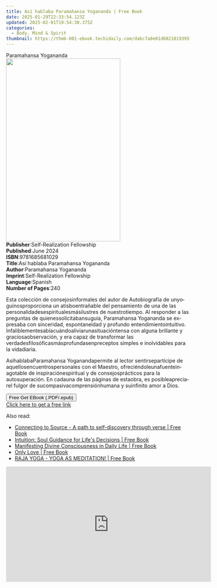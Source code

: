 ```yaml
---
title: Así hablaba Paramahansa Yogananda | Free Book
date: 2025-01-29T22:33:54.123Z
updated: 2025-02-01T19:54:30.375Z
categories:
  - Body, Mind & Spirit
thumbnail: https://thmb-001-ebook.techidaily.com/dabc7a8e01d6821819395fa1fe3ec8e0882773e7b8385f8ab5e39077171ecd0a.jpg
---
```

<main id="book-container">
  <div class="flex flex-col">
    <div class="book-brief flex-1 py-6 px-4 sm:p-6 md:py-10 md:px-8">
      <!-- brief-->
      <div class="book-brief-main">Paramahansa Yogananda</div>
    </div>
    <div
      class="book-meta-info flex-1 grid gap-4 col-start-1 col-end-3 row-start-1 sm:mb-6 sm:grid-cols-4 lg:gap-6 lg:col-start-2 lg:row-end-6 lg:row-span-6 lg:mb-0"
    >
      <div
        class="book-meta-info-left place-content-center mt-4 p-4 text-sm leading-6 col-start-2 col-span-2 dark:text-slate-400"
      >
        <img
          class="w-full h-500 object-cover rounded-lg sm:h-255 sm:col-span-2 lg:col-span-full"
          src="https://img-001-ebook.techidaily.com/c4b5a6621e7ad4dc8712f44e75358a5cf3d4979fd7ee8dc6cdd7f8799ea2919e.jpg"
          alt=""
          width="312"
          height="500"
        />
      </div>
      <div
        class="book-meta-info-right mt-2 col-start-1 row-start-2 col-span-3 self-center"
      >
        <!-- meta data  -->
        <div class="flex flex-col px-4 md:px-8">
          <div class="flex-1">
            <strong>Publisher</strong>:<span class="px-2"
              >Self-Realization Fellowship</span
            >
          </div>
          <div class="flex-1">
            <strong>Published</strong>:<span class="px-2">June 2024</span>
          </div>
          <div class="flex-1">
            <strong>ISBN</strong>:<span class="px-2">9781685681029</span>
          </div>
          <div class="flex-1">
            <strong>Title</strong>:<span class="px-2"
              >Así hablaba Paramahansa Yogananda</span
            >
          </div>
          <div class="flex-1">
            <strong>Author</strong>:<span class="px-2"
              >Paramahansa Yogananda</span
            >
          </div>
          <div class="flex-1">
            <strong>Imprint</strong>:<span class="px-2"
              >Self-Realization Fellowship</span
            >
          </div>
          <div class="flex-1">
            <strong>Language</strong>:<span class="px-2">Spanish</span>
          </div>
          <div class="flex-1">
            <strong>Number of Pages</strong>:<span class="px-2">240</span>
          </div>
        </div>
      </div>
    </div>
    <div class="book-description flex-1 py-6 px-4 sm:p-6 md:py-10 md:px-8">
      <div class="book-description-main">
        <div accordion-content="" id="description">
          <p class="Paragraph SCXW53771775 BCX4">
            <span lang="EN-US" class="TextRun SCXW53771775 BCX4"
              ><span class="NormalTextRun SCXW53771775 BCX4">Esta </span
              ><span
                class="NormalTextRun SpellingErrorV2Themed SCXW53771775 BCX4"
                >colección</span
              ><span class="NormalTextRun SCXW53771775 BCX4"> de </span
              ><span
                class="NormalTextRun SpellingErrorV2Themed SCXW53771775 BCX4"
                >consejos</span
              ><span class="NormalTextRun SCXW53771775 BCX4"></span
              ><span
                class="NormalTextRun SpellingErrorV2Themed SCXW53771775 BCX4"
                >informales</span
              ><span class="NormalTextRun SCXW53771775 BCX4"> del </span
              ><span
                class="NormalTextRun SpellingErrorV2Themed SCXW53771775 BCX4"
                >autor</span
              ><span class="NormalTextRun SCXW53771775 BCX4"> de </span
              ><span
                class="NormalTextRun SpellingErrorV2Themed SCXW53771775 BCX4"
                >Autobiografía</span
              ><span class="NormalTextRun SCXW53771775 BCX4"> de un</span
              ><span class="NormalTextRun SCXW53771775 BCX4"></span
              ><span
                class="NormalTextRun SpellingErrorV2Themed SCXW53771775 BCX4"
                >yogui</span
              ><span class="NormalTextRun SCXW53771775 BCX4"></span
              ><span
                class="NormalTextRun SpellingErrorV2Themed SCXW53771775 BCX4"
                >nos</span
              ><span class="NormalTextRun SCXW53771775 BCX4"></span
              ><span
                class="NormalTextRun SpellingErrorV2Themed SCXW53771775 BCX4"
                >proporciona</span
              ><span class="NormalTextRun SCXW53771775 BCX4"> un </span
              ><span
                class="NormalTextRun SpellingErrorV2Themed SCXW53771775 BCX4"
                >atisbo</span
              ><span class="NormalTextRun SCXW53771775 BCX4"></span
              ><span
                class="NormalTextRun SpellingErrorV2Themed SCXW53771775 BCX4"
                >entrañable</span
              ><span class="NormalTextRun SCXW53771775 BCX4"> del </span
              ><span
                class="NormalTextRun SpellingErrorV2Themed SCXW53771775 BCX4"
                >pensamiento</span
              ><span class="NormalTextRun SCXW53771775 BCX4"> de </span
              ><span
                class="NormalTextRun SpellingErrorV2Themed SCXW53771775 BCX4"
                >una</span
              ><span class="NormalTextRun SCXW53771775 BCX4"> de las </span
              ><span
                class="NormalTextRun SpellingErrorV2Themed SCXW53771775 BCX4"
                >personalidades</span
              ><span class="NormalTextRun SCXW53771775 BCX4"></span
              ><span
                class="NormalTextRun SpellingErrorV2Themed SCXW53771775 BCX4"
                >espirituales</span
              ><span class="NormalTextRun SCXW53771775 BCX4"></span
              ><span
                class="NormalTextRun SpellingErrorV2Themed SCXW53771775 BCX4"
                >más</span
              ><span class="NormalTextRun SCXW53771775 BCX4"></span
              ><span
                class="NormalTextRun SpellingErrorV2Themed SCXW53771775 BCX4"
                >ilustres</span
              ><span class="NormalTextRun SCXW53771775 BCX4"> de </span
              ><span
                class="NormalTextRun SpellingErrorV2Themed SCXW53771775 BCX4"
                >nuestro</span
              ><span class="NormalTextRun SCXW53771775 BCX4"></span
              ><span
                class="NormalTextRun SpellingErrorV2Themed SCXW53771775 BCX4"
                >tiempo</span
              ><span class="NormalTextRun SCXW53771775 BCX4"
                >. Al responder a las </span
              ><span
                class="NormalTextRun SpellingErrorV2Themed SCXW53771775 BCX4"
                >preguntas</span
              ><span class="NormalTextRun SCXW53771775 BCX4"> de </span
              ><span
                class="NormalTextRun SpellingErrorV2Themed SCXW53771775 BCX4"
                >quienes</span
              ><span class="NormalTextRun SCXW53771775 BCX4"></span
              ><span
                class="NormalTextRun SpellingErrorV2Themed SCXW53771775 BCX4"
                >solicitaban</span
              ><span class="NormalTextRun SCXW53771775 BCX4"></span
              ><span
                class="NormalTextRun SpellingErrorV2Themed SCXW53771775 BCX4"
                >su</span
              ><span class="NormalTextRun SCXW53771775 BCX4"></span
              ><span
                class="NormalTextRun SpellingErrorV2Themed SCXW53771775 BCX4"
                >guía</span
              ><span class="NormalTextRun SCXW53771775 BCX4">, </span
              ><span
                class="NormalTextRun SpellingErrorV2Themed SCXW53771775 BCX4"
                >Paramahansa</span
              ><span class="NormalTextRun SCXW53771775 BCX4">
                Yogananda se </span
              ><span
                class="NormalTextRun SpellingErrorV2Themed SCXW53771775 BCX4"
                >expresaba</span
              ><span class="NormalTextRun SCXW53771775 BCX4"> con </span
              ><span
                class="NormalTextRun SpellingErrorV2Themed SCXW53771775 BCX4"
                >sinceridad</span
              ><span class="NormalTextRun SCXW53771775 BCX4">, </span
              ><span
                class="NormalTextRun SpellingErrorV2Themed SCXW53771775 BCX4"
                >espontaneidad</span
              ><span class="NormalTextRun SCXW53771775 BCX4"> y profundo </span
              ><span
                class="NormalTextRun SpellingErrorV2Themed SCXW53771775 BCX4"
                >entendimiento</span
              ><span class="NormalTextRun SCXW53771775 BCX4"></span
              ><span
                class="NormalTextRun SpellingErrorV2Themed SCXW53771775 BCX4"
                >intuitivo</span
              ><span class="NormalTextRun SCXW53771775 BCX4">. </span
              ><span
                class="NormalTextRun SpellingErrorV2Themed SCXW53771775 BCX4"
                >Infaliblemente</span
              ><span class="NormalTextRun SCXW53771775 BCX4"></span
              ><span
                class="NormalTextRun SpellingErrorV2Themed SCXW53771775 BCX4"
                >sabía</span
              ><span class="NormalTextRun SCXW53771775 BCX4"></span
              ><span
                class="NormalTextRun SpellingErrorV2Themed SCXW53771775 BCX4"
                >cuándo</span
              ><span class="NormalTextRun SCXW53771775 BCX4"></span
              ><span
                class="NormalTextRun SpellingErrorV2Themed SCXW53771775 BCX4"
                >aliviar</span
              ><span class="NormalTextRun SCXW53771775 BCX4"></span
              ><span
                class="NormalTextRun SpellingErrorV2Themed SCXW53771775 BCX4"
                >una</span
              ><span class="NormalTextRun SCXW53771775 BCX4"></span
              ><span
                class="NormalTextRun SpellingErrorV2Themed SCXW53771775 BCX4"
                >situación</span
              ><span class="NormalTextRun SCXW53771775 BCX4"></span
              ><span
                class="NormalTextRun SpellingErrorV2Themed SCXW53771775 BCX4"
                >tensa</span
              ><span class="NormalTextRun SCXW53771775 BCX4"> con </span
              ><span
                class="NormalTextRun SpellingErrorV2Themed SCXW53771775 BCX4"
                >alguna</span
              ><span class="NormalTextRun SCXW53771775 BCX4"> brillante y </span
              ><span
                class="NormalTextRun SpellingErrorV2Themed SCXW53771775 BCX4"
                >graciosa</span
              ><span class="NormalTextRun SCXW53771775 BCX4"></span
              ><span
                class="NormalTextRun SpellingErrorV2Themed SCXW53771775 BCX4"
                >observación</span
              ><span class="NormalTextRun SCXW53771775 BCX4">, y era </span
              ><span
                class="NormalTextRun SpellingErrorV2Themed SCXW53771775 BCX4"
                >capaz</span
              ><span class="NormalTextRun SCXW53771775 BCX4"> de </span
              ><span
                class="NormalTextRun SpellingErrorV2Themed SCXW53771775 BCX4"
                >transformar</span
              ><span class="NormalTextRun SCXW53771775 BCX4"> las </span
              ><span
                class="NormalTextRun SpellingErrorV2Themed SCXW53771775 BCX4"
                >verdades</span
              ><span class="NormalTextRun SCXW53771775 BCX4"></span
              ><span
                class="NormalTextRun SpellingErrorV2Themed SCXW53771775 BCX4"
                >filosóficas</span
              ><span class="NormalTextRun SCXW53771775 BCX4"></span
              ><span
                class="NormalTextRun SpellingErrorV2Themed SCXW53771775 BCX4"
                >más</span
              ><span class="NormalTextRun SCXW53771775 BCX4"></span
              ><span
                class="NormalTextRun SpellingErrorV2Themed SCXW53771775 BCX4"
                >profundas</span
              ><span class="NormalTextRun SCXW53771775 BCX4"></span
              ><span
                class="NormalTextRun SpellingErrorV2Themed SCXW53771775 BCX4"
                >en</span
              ><span class="NormalTextRun SCXW53771775 BCX4"></span
              ><span
                class="NormalTextRun SpellingErrorV2Themed SCXW53771775 BCX4"
                >preceptos</span
              ><span class="NormalTextRun SCXW53771775 BCX4"> simples e </span
              ><span
                class="NormalTextRun SpellingErrorV2Themed SCXW53771775 BCX4"
                >inolvidables</span
              ><span class="NormalTextRun SCXW53771775 BCX4"> para la </span
              ><span
                class="NormalTextRun SpellingErrorV2Themed SCXW53771775 BCX4"
                >vida</span
              ><span class="NormalTextRun SCXW53771775 BCX4"></span
              ><span
                class="NormalTextRun SpellingErrorV2Themed SCXW53771775 BCX4"
                >diaria</span
              ><span class="NormalTextRun SCXW53771775 BCX4">.</span></span
            ><span class="EOP SCXW53771775 BCX4">&nbsp;</span>
          </p>
          <p class="Paragraph SCXW53771775 BCX4">
            <span lang="EN-US" class="TextRun SCXW53771775 BCX4"
              ><span
                class="NormalTextRun SpellingErrorV2Themed SCXW53771775 BCX4"
                >Así</span
              ><span class="NormalTextRun SCXW53771775 BCX4"></span
              ><span
                class="NormalTextRun SpellingErrorV2Themed SCXW53771775 BCX4"
                >hablaba</span
              ><span class="NormalTextRun SCXW53771775 BCX4"></span
              ><span
                class="NormalTextRun SpellingErrorV2Themed SCXW53771775 BCX4"
                >Paramahansa</span
              ><span class="NormalTextRun SCXW53771775 BCX4"> Yogananda</span
              ><span class="NormalTextRun SCXW53771775 BCX4"></span
              ><span
                class="NormalTextRun SpellingErrorV2Themed SCXW53771775 BCX4"
                >permite</span
              ><span class="NormalTextRun SCXW53771775 BCX4"> al lector </span
              ><span
                class="NormalTextRun SpellingErrorV2Themed SCXW53771775 BCX4"
                >sentirse</span
              ><span class="NormalTextRun SCXW53771775 BCX4"></span
              ><span
                class="NormalTextRun SpellingErrorV2Themed SCXW53771775 BCX4"
                >partícipe</span
              ><span class="NormalTextRun SCXW53771775 BCX4"> de </span
              ><span
                class="NormalTextRun SpellingErrorV2Themed SCXW53771775 BCX4"
                >aquellos</span
              ><span class="NormalTextRun SCXW53771775 BCX4"></span
              ><span
                class="NormalTextRun SpellingErrorV2Themed SCXW53771775 BCX4"
                >encuentros</span
              ><span class="NormalTextRun SCXW53771775 BCX4"></span
              ><span
                class="NormalTextRun SpellingErrorV2Themed SCXW53771775 BCX4"
                >personales</span
              ><span class="NormalTextRun SCXW53771775 BCX4"> con </span
              ><span
                class="NormalTextRun SpellingErrorV2Themed SCXW53771775 BCX4"
                >el</span
              ><span class="NormalTextRun SCXW53771775 BCX4"> Maestro, </span
              ><span
                class="NormalTextRun SpellingErrorV2Themed SCXW53771775 BCX4"
                >ofreciéndole</span
              ><span class="NormalTextRun SCXW53771775 BCX4"></span
              ><span
                class="NormalTextRun SpellingErrorV2Themed SCXW53771775 BCX4"
                >una</span
              ><span class="NormalTextRun SCXW53771775 BCX4"></span
              ><span
                class="NormalTextRun SpellingErrorV2Themed SCXW53771775 BCX4"
                >fuente</span
              ><span class="NormalTextRun SCXW53771775 BCX4"></span
              ><span
                class="NormalTextRun SpellingErrorV2Themed SCXW53771775 BCX4"
                >inagotable</span
              ><span class="NormalTextRun SCXW53771775 BCX4"> de </span
              ><span
                class="NormalTextRun SpellingErrorV2Themed SCXW53771775 BCX4"
                >inspiración</span
              ><span class="NormalTextRun SCXW53771775 BCX4"></span
              ><span
                class="NormalTextRun SpellingErrorV2Themed SCXW53771775 BCX4"
                >espiritual</span
              ><span class="NormalTextRun SCXW53771775 BCX4"> y de </span
              ><span
                class="NormalTextRun SpellingErrorV2Themed SCXW53771775 BCX4"
                >consejos</span
              ><span class="NormalTextRun SCXW53771775 BCX4"></span
              ><span
                class="NormalTextRun SpellingErrorV2Themed SCXW53771775 BCX4"
                >prácticos</span
              ><span class="NormalTextRun SCXW53771775 BCX4"> para la </span
              ><span
                class="NormalTextRun SpellingErrorV2Themed SCXW53771775 BCX4"
                >autosuperación</span
              ><span class="NormalTextRun SCXW53771775 BCX4">. En </span
              ><span
                class="NormalTextRun SpellingErrorV2Themed SCXW53771775 BCX4"
                >cada</span
              ><span class="NormalTextRun SCXW53771775 BCX4"></span
              ><span
                class="NormalTextRun SpellingErrorV2Themed SCXW53771775 BCX4"
                >una</span
              ><span class="NormalTextRun SCXW53771775 BCX4"> de las </span
              ><span
                class="NormalTextRun SpellingErrorV2Themed SCXW53771775 BCX4"
                >páginas</span
              ><span class="NormalTextRun SCXW53771775 BCX4"> de </span
              ><span
                class="NormalTextRun SpellingErrorV2Themed SCXW53771775 BCX4"
                >esta</span
              ><span class="NormalTextRun SCXW53771775 BCX4"></span
              ><span
                class="NormalTextRun SpellingErrorV2Themed SCXW53771775 BCX4"
                >obra</span
              ><span class="NormalTextRun SCXW53771775 BCX4">, es </span
              ><span
                class="NormalTextRun SpellingErrorV2Themed SCXW53771775 BCX4"
                >posible</span
              ><span class="NormalTextRun SCXW53771775 BCX4"></span
              ><span
                class="NormalTextRun SpellingErrorV2Themed SCXW53771775 BCX4"
                >apreciar</span
              ><span class="NormalTextRun SCXW53771775 BCX4"></span
              ><span
                class="NormalTextRun SpellingErrorV2Themed SCXW53771775 BCX4"
                >el</span
              ><span class="NormalTextRun SCXW53771775 BCX4"> fulgor de </span
              ><span
                class="NormalTextRun SpellingErrorV2Themed SCXW53771775 BCX4"
                >su</span
              ><span class="NormalTextRun SCXW53771775 BCX4"></span
              ><span
                class="NormalTextRun SpellingErrorV2Themed SCXW53771775 BCX4"
                >compasiva</span
              ><span class="NormalTextRun SCXW53771775 BCX4"></span
              ><span
                class="NormalTextRun SpellingErrorV2Themed SCXW53771775 BCX4"
                >comprensión</span
              ><span class="NormalTextRun SCXW53771775 BCX4"></span
              ><span
                class="NormalTextRun SpellingErrorV2Themed SCXW53771775 BCX4"
                >humana</span
              ><span class="NormalTextRun SCXW53771775 BCX4"> y </span
              ><span
                class="NormalTextRun SpellingErrorV2Themed SCXW53771775 BCX4"
                >su</span
              ><span class="NormalTextRun SCXW53771775 BCX4"></span
              ><span
                class="NormalTextRun SpellingErrorV2Themed SCXW53771775 BCX4"
                >infinito</span
              ><span class="NormalTextRun SCXW53771775 BCX4">
                amor a Dios.</span
              ></span
            ><span class="EOP SCXW53771775 BCX4">&nbsp;</span>
          </p>
        </div>
      </div>
    </div>
    <div class="book-excerpts flex-1 py-6 px-4 sm:p-6 md:py-10 md:px-8"></div>
    <div
      class="book-about-author flex-1 py-6 px-4 sm:p-6 md:py-10 md:px-8"
    ></div>
    <div class="book-free-get flex-1 py-6 px-4 sm:p-6 md:py-10 md:px-8">
      <button
        id="btn-free-get"
        class="bg-blue-500 hover:bg-blue-700 text-white font-bold py-2 px-4 rounded"
      >
        Free Get EBook (.PDF/.epub)
      </button>
      <div id="countdown-display" class="px-2 text-lg mt-2"></div>
      <a
        id="free-link"
        class="hidden bg-blue-500 hover:bg-blue-700 text-white font-bold py-2 px-4 rounded"
        href="https://www.ebooks.com/en-us/book/211385953/as-hablaba-paramahansa-yogananda/paramahansa-yogananda/"
        target="_blank"
        >Click here to get a free link</a
      >
    </div>
    <script>
      let countdownTime = 0;
      let countdownInterval = null;
      document
        .getElementById('btn-free-get')
        .addEventListener('click', startCountdown);
      function startCountdown() {
        countdownTime = new Date().getTime() + 60000 * 3;
        countdownInterval = setInterval(updateCountdown, 1000);
        document.getElementById('btn-free-get').disabled = true;
        document
          .getElementById('btn-free-get')
          .classList.add('bg-gray-500', 'cursor-not-allowed');
      }
      function updateCountdown() {
        let currentTime = new Date().getTime();
        let timeLeft = countdownTime - currentTime;
        let secondsLeft = Math.floor(timeLeft / 1000);
        document.getElementById('countdown-display').innerHTML =
          `Remaining time: ${secondsLeft} seconds.`;
        if (secondsLeft <= 0) {
          clearInterval(countdownInterval);
          document.getElementById('btn-free-get').classList.add('hidden');
          document.getElementById('free-link').classList.remove('hidden');
          document.getElementById('countdown-display').innerHTML = '';
        }
      }
    </script>
  </div>
</main>

<ins class="adsbygoogle"
      style="display:block"
      data-ad-client="ca-pub-7571918770474297"
      data-ad-slot="8358498916"
      data-ad-format="auto"
      data-full-width-responsive="true"></ins>
    

<span class="atpl-alsoreadstyle">Also read:</span>
<div><ul>
<li><a href="https://novels-ebooks.techidaily.com/210717284-9781739218713-connecting-to-source-a-path-to-self-discovery-through-verse/"><u>Connecting to Source - A path to self-discovery through verse | Free Book</u></a></li>
<li><a href="https://novels-ebooks.techidaily.com/210717197-9780876128565-intuition-soul-guidance-for-lifes-decisions/"><u>Intuition: Soul Guidance for Life's Decisions | Free Book</u></a></li>
<li><a href="https://novels-ebooks.techidaily.com/210717348-9780876128114-manifesting-divine-consciousness-in-daily-life/"><u>Manifesting Divine Consciousness in Daily Life | Free Book</u></a></li>
<li><a href="https://novels-ebooks.techidaily.com/210717349-9780876127889-only-love/"><u>Only Love | Free Book</u></a></li>
<li><a href="https://novels-ebooks.techidaily.com/210717267-9789198735901-raja-yoga-yoga-as-meditation/"><u>RAJA YOGA - YOGA AS MEDITATION! | Free Book</u></a></li>
</ul></div>

<!-- affiliate ads begin -->
<iframe width="560" height="315" src="https://www.youtube.com/embed/_O8m9KphYzs?si=jITthzeyX_Kmt9X2" title="YouTube video player" frameborder="0" allow="accelerometer; autoplay; clipboard-write; encrypted-media; gyroscope; picture-in-picture; web-share" referrerpolicy="strict-origin-when-cross-origin" allowfullscreen></iframe>
<!-- affiliate ads end -->


